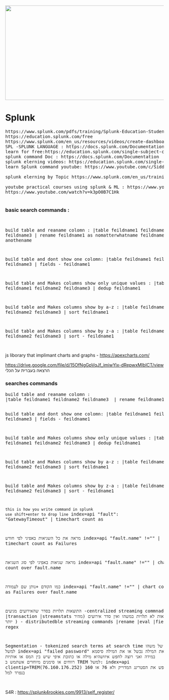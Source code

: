 <pre>           </pre>     <img src="https://upload.wikimedia.org/wikipedia/commons/e/e8/Splunk-Logo.jpg" alt="" width="800" height="300"> 

<!-- https://www.youtube.com/watch?v=UUEhxlSFPKo timechart -->

# Splunk
<pre>
https://www.splunk.com/pdfs/training/Splunk-Education-Student-Handbook.pdf
https://education.splunk.com/free
https://www.splunk.com/en_us/resources/videos/create-dashboard-in-splunk-enterprise.html
SPL -SPLUNK LANGUAGE : https://docs.splunk.com/Documentation/SplunkCloud/latest/Search/Aboutthesearchlanguage
learn for free:https://education.splunk.com/single-subject-courses?_ga=2.25519290.660583283.1644217651-1092567743.1640770338
splunk command Doc : https://docs.splunk.com/Documentation
splunk elerning videos: https://education.splunk.com/single-subject-courses?_ga=2.25519290.660583283.1644217651-1092567743.1640770338
learn Splunk command youtube: https://www.youtube.com/c/SiddharthaChakraborty/search?query=Splunk%20Commands

splunk elerning by Topic https://www.splunk.com/en_us/training.html?sort=Newest

youtube practical courses using splunk & ML : https://www.youtube.com/c/SiddharthaChakraborty
https://www.youtube.com/watch?v=k3pO0B7C1Hk

</pre>

<h3>basic search commands : </h3>
<pre>
 
build table and reaname colomn :
|table feildname1 feildname2 feildname3  | rename feildname1 as nomatterwhatname  feildname2 as anothename

build table and dont show one colomn:
|table feildname1 feildname2 feildname3  | fields - feildname1 

build table and Makes columns show only unique values  :
|table feildname1 feildname2 feildname3  |  dedup feildname1 

build table and Makes columns show by a-z  :
|table feildname1 feildname2 feildname3  |  sort  feildname1  

build table and Makes columns show by z-a  :
|table feildname1 feildname2 feildname3  |  sort  - feildname1 

</pre>

js liborary that implimant charts and graphs - https://apexcharts.com/


https://drive.google.com/file/d/15OfNgGpVqJf_imiwYix-dRepwxMlbICT/view הרצאה בעברית על הכלי 



<h3> searches commands</h3>
<pre>
build table and reaname colomn :
|table feildname1 feildname2 feildname3  | rename feildname1 as nomatterwhatname  feildname2 as anothename

build table and dont show one colomn:
|table feildname1 feildname2 feildname3  | fields - feildname1 

build table and Makes columns show only unique values  :
|table feildname1 feildname2 feildname3  |  dedup feildname1 

build table and Makes columns show by a-z  :
|table feildname1 feildname2 feildname3  |  sort  feildname1  

build table and Makes columns show by z-a  :
|table feildname1 feildname2 feildname3  |  sort  - feildname1  



```this is how you write command in splunk ``` 
```use shift+enter to drop line```
index=api  "fault": "GatewayTimeout"
| timechart count as


מראה את כל השגיאות באפיגי לפי חודש 
index=api  "fault.name" !=""
| timechart count as Failures


מראה שגיאות באפיגי לפי סוג השגיאה 
index=api  "fault.name" !=""
| chart count  over fault.name

כמו הקודם +נותן שם לעמודה 
index=api  "fault.name" !=""
| chart count as Failures over fault.name





התוצאות תלויות בסדר שהאירועים מגיעים -centralized streaming commnads
|transaction
|streamstats
התוצאות לא תלויות במשהו ואין סדר אירועים (מהיר יותר ) - distributedble streaming commands
|rename
|eval
|fields
| regex

Segmentation - tokenized search terms at search time
חיפוש של משהו 
למשל 
index=api "failed password" יחפש או את המילה נכשל או את המילה סיסמא 
במידה ואני רוצה לחפש איזושהיא מילה או כתובת איפי שיש בין המס או אותיות רווחים או סימנים מיוחדים אשתמש ב TREM 
למשל:
index=api  clientip=TREM(76.160.176.252) מחפש את הסטרינג המדוייק ולא 76 או 160 בנפרד למל 



</pre>

S4R : https://splunk4rookies.com/9913/self_register/

